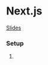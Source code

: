# Next.js

[Slides](https://docs.google.com/presentation/d/1f4rTPjVXGtefW04qkcVll0mcfhuao2LrrsrCcb9S-DM/edit?usp=sharing)

<!-- [Recording](https://youtu.be/MNHc0j8PDnE) -->

### Setup

1.
